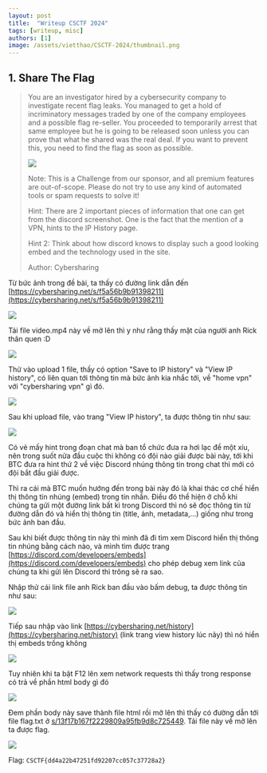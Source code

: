```yaml
---
layout: post
title:  "Writeup CSCTF 2024"
tags: [writeup, misc]
authors: [1]
image: /assets/vietthao/CSCTF-2024/thumbnail.png
---
```


## 1. Share The Flag

>You are an investigator hired by a cybersecurity company to investigate recent flag leaks. You managed to get a hold of incriminatory messages traded by one of the company employees and a possible flag re-seller. You proceeded to temporarily arrest that same employee but he is going to be released soon unless you can prove that what he shared was the real deal. If you want to prevent this, you need to find the flag as soon as possible.
>
><img src="https://i.imgur.com/sCKoY2o.png">
>
>Note: This is a Challenge from our sponsor, and all premium features are out-of-scope. Please do not try to use any kind of automated tools or spam requests to solve it!
>
>Hint: There are 2 important pieces of information that one can get from the discord screenshot. One is the fact that the mention of a VPN, hints to the IP History page.
>
>Hint 2: Think about how discord knows to display such a good looking embed and the technology used in the site.
>
>Author: Cybersharing

Từ bức ảnh trong đề bài, ta thấy có đường link dẫn đến [https://cybersharing.net/s/f5a56b9b91398211](https://cybersharing.net/s/f5a56b9b91398211)

<img src="https://img001.prntscr.com/file/img001/3rDr7c3xQtuTVK50ikXkYA.png">

Tải file video.mp4 này về mở lên thì y như rằng thấy mặt của người anh Rick thân quen :D

<img src="https://img001.prntscr.com/file/img001/ZK8qqyrgRPiJFb9VzfLclA.png">

Thử vào upload 1 file, thấy có option "Save to IP history" và "View IP history", có liên quan tới thông tin mà bức ảnh kia nhắc tới, về "home vpn" với "cybersharing vpn" gì đó.

<img src="https://img001.prntscr.com/file/img001/aT5MSoUATUObEbSzbRT5sQ.png">

Sau khi upload file, vào trang "View IP history", ta được thông tin như sau:

<img src="https://img001.prntscr.com/file/img001/LOPkf1jdTN20TQ995BlQTA.png">

Có vẻ mấy hint trong đoạn chat mà ban tổ chức đưa ra hơi lạc đề một xíu, nên trong suốt nửa đầu cuộc thi không có đội nào giải được bài này, tới khi BTC đưa ra hint thứ 2 về việc Discord nhúng thông tin trong chat thì mới có đội bắt đầu giải được.

Thì ra cái mà BTC muốn hướng đến trong bài này đó là khai thác cơ chế hiển thị thông tin nhúng (embed) trong tin nhắn. Điều đó thể hiện ở chỗ khi chúng ta gửi một đường link bất kì trong Discord thì nó sẽ đọc thông tin từ đường dẫn đó và hiển thị thông tin (title, ảnh, metadata,...) giống như trong bức ảnh ban đầu.

Sau khi biết được thông tin này thì mình đã đi tìm xem Discord hiển thị thông tin nhúng bằng cách nào, và mình tìm được trang [https://discord.com/developers/embeds](https://discord.com/developers/embeds) cho phép debug xem link của chúng ta khi gửi lên Discord thì trông sẽ ra sao.

Nhập thử cái link file anh Rick ban đầu vào bấm debug, ta được thông tin như sau:

<img src="https://img001.prntscr.com/file/img001/gFVxjwVuS4q19emtFAFMZg.png">

Tiếp sau nhập vào link [https://cybersharing.net/history](https://cybersharing.net/history) (link trang view history lúc nãy) thì nó hiển thị embeds trống không

<img src="https://img001.prntscr.com/file/img001/Nd1LhCf0QiK6isXQ3HnnGA.png">

Tuy nhiên khi ta bật F12 lên xem network requests thì thấy trong response có trả về phần html body gì đó

<img src="https://img001.prntscr.com/file/img001/8IVC2zqjSOyMIwUb3zxq4w.png">

Đem phần body này save thành file html rồi mở lên thì thấy có đường dẫn tới file flag.txt ở [s/13f17b167f2229809a95fb9d8c725449](https://cybersharing.net/s/13f17b167f2229809a95fb9d8c725449). Tải file này về mở lên ta được flag.

<img src="https://img001.prntscr.com/file/img001/IG41PgHrSYyADncOfB1vQg.png">

Flag: `CSCTF{dd4a22b47251fd92207cc057c37728a2}`